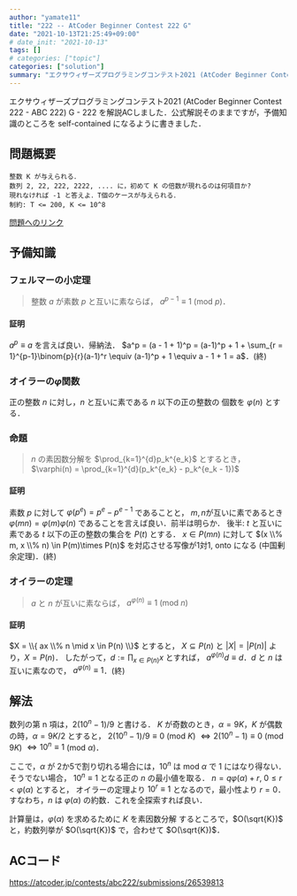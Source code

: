 ```yaml
---
author: "yamate11"
title: "222 -- AtCoder Beginner Contest 222 G"
date: "2021-10-13T21:25:49+09:00"
# date_init: "2021-10-13"
tags: []
# categories: ["topic"]
categories: ["solution"]
summary: "エクサウィザーズプログラミングコンテスト2021 (AtCoder Beginner Contest 222 - ABC 222) G - 222 を解説ACしました．公式解説そのままですが，予備知識のところを self-contained になるように書きました．"
---
```


エクサウィザーズプログラミングコンテスト2021 (AtCoder Beginner Contest 222 - ABC 222) G - 222 を解説ACしました．公式解説そのままですが，予備知識のところを self-contained になるように書きました．

## 問題概要

```
整数 K が与えられる．
数列 2, 22, 222, 2222, .... に，初めて K の倍数が現れるのは何項目か?
現れなければ -1 と答えよ．T個のケースが与えられる．
制約: T <= 200, K <= 10^8
```

[問題へのリンク](https://atcoder.jp/contests/abc222/tasks/abc222_g)

## 予備知識

### フェルマーの小定理

> 整数 $a$ が素数 $p$ と互いに素ならば，
> $a^{p - 1} \equiv 1 \text{ (mod } p \text{)}$．

#### 証明

$a^p \equiv a$ を言えば良い．帰納法．
$a^p = (a - 1 + 1)^p 
= (a-1)^p + 1 + \sum_{r = 1}^{p-1}\binom{p}{r}(a-1)^r
\equiv (a-1)^p + 1 \equiv a - 1 + 1 = a$．(終)

### オイラーの$\varphi$関数

正の整数 $n$ に対し，$n$ と互いに素である $n$ 以下の正の整数の
個数を $\varphi(n)$ とする．

### 命題

> $n$ の素因数分解を $\prod_{k=1}^{d}p_k^{e_k}$ とするとき，
> $\varphi(n) = \prod_{k=1}^{d}(p_k^{e_k} - p_k^{e_k - 1})$

#### 証明

素数 $p$ に対して $\varphi(p^e) = p^e - p^{e-1}$ であることと，
$m, n$が互いに素であるとき $\varphi(mn) = \varphi(m)\varphi(n)$ 
であることを言えば良い．前半は明らか．
後半: $t$ と互いに素である $t$ 以下の正の整数の集合を $P(t)$ とする．
$x \in P(mn)$ に対して $(x \\% m, x \\% n) \in P(m)\times P(n)$
を対応させる写像が1対1, onto になる (中国剰余定理)．(終) 

### オイラーの定理

> $a$ と $n$ が互いに素ならば，
> $a^{\varphi(n)} \equiv 1 \text{ (mod } n \text{)}$

#### 証明

$X = \\{ ax \\% n \mid x \in P(n) \\}$ とすると，
$X \subseteq P(n)$ と $|X| = |P(n)|$ より，$X = P(n)$．
したがって，$d := \prod_{x \in P(n)} x$ とすれば，
$a^{\varphi(n)} d \equiv d$．$d$ と $n$ は互いに素なので，
$a^{\varphi(n)} \equiv 1$．(終)

## 解法

数列の第 n 項は，$2 (10^n - 1) / 9$ と書ける．
$K$ が奇数のとき，$\alpha = 9K$，$K$ が偶数の時，$\alpha = 9K/2$ とすると，
$2 (10^n - 1) / 9 \equiv 0$ (mod $K$)
$\iff 2 (10^n - 1) \equiv 0$ (mod $9K$) $\iff 10^n \equiv 1$ (mod $\alpha$)．

ここで，$\alpha$ が 2か5で割り切れる場合には，$10^n$ は mod $\alpha$
で 1 にはなり得ない．
そうでない場合，
$10^n \equiv 1$ となる正の $n$ の最小値を取る．
$n = q\varphi(\alpha) + r$, $0 \leq r < \varphi(\alpha)$ とすると，
オイラーの定理より
$10^r \equiv 1$ となるので，最小性より $r = 0$．
すなわち，$n$ は $\varphi(\alpha)$ の約数．これを全探索すれば良い．

計算量は，$\varphi(\alpha)$ を求めるために $K$ を素因数分解
するところで，$O(\sqrt{K})$ と，約数列挙が $O(\sqrt{K})$ で，合わせて
$O(\sqrt{K})$．

## ACコード

https://atcoder.jp/contests/abc222/submissions/26539813


